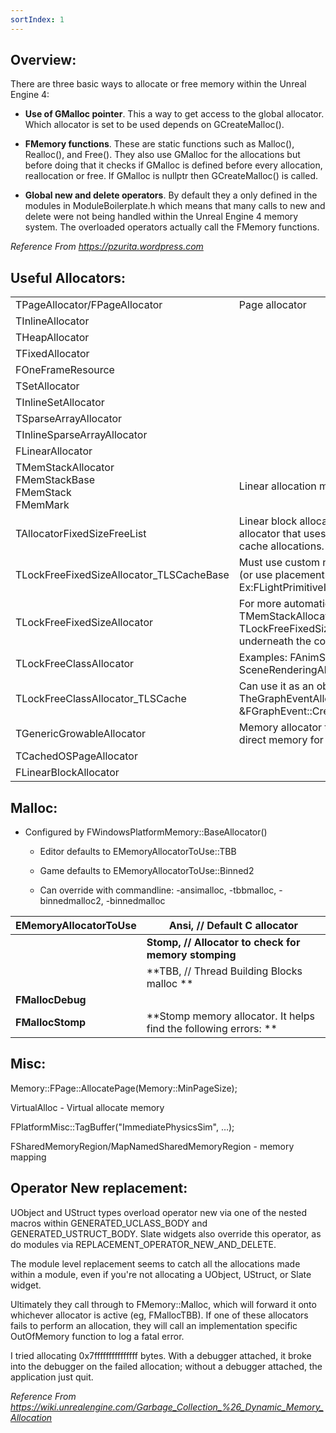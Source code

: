 ```yaml
---
sortIndex: 1
---
```


## Overview:

There are three basic ways to allocate or free memory within the Unreal Engine 4:

- **Use of GMalloc pointer**. This a way to get access to the global allocator. Which allocator is set to be used depends on GCreateMalloc().

- **FMemory functions**. These are static functions such as Malloc(), Realloc(), and Free(). They also use GMalloc for the allocations but before doing that it checks if GMalloc is defined before every allocation, reallocation or free. If GMalloc is nullptr then GCreateMalloc() is called.

- **Global new and delete operators**. By default they a only defined in the modules in ModuleBoilerplate.h which means that many calls to new and delete were not being handled within the Unreal Engine 4 memory system. The overloaded operators actually call the FMemory functions.

*Reference From <https://pzurita.wordpress.com>*

## Useful Allocators:

|                                                                  |                                                                                                                            |
| ---------------------------------------------------------------- | -------------------------------------------------------------------------------------------------------------------------- |
| TPageAllocator/FPageAllocator                                    | Page allocator                                                                                                             |
| TInlineAllocator                                                 |                                                                                                                            |
| THeapAllocator                                                   |                                                                                                                            |
| TFixedAllocator                                                  |                                                                                                                            |
| FOneFrameResource                                                |                                                                                                                            |
| TSetAllocator                                                    |                                                                                                                            |
| TInlineSetAllocator                                              |                                                                                                                            |
| TSparseArrayAllocator                                            |                                                                                                                            |
| TInlineSparseArrayAllocator                                      |                                                                                                                            |
| FLinearAllocator                                                 |                                                                                                                            |
| TMemStackAllocator<br/> FMemStackBase<br/>FMemStack<br/>FMemMark | Linear allocation memory stack                                                                                             |
| TAllocatorFixedSizeFreeList                                      | Linear block allocator: Fixed-size allocator that uses a free list to cache allocations.                                   |
| TLockFreeFixedSizeAllocator_TLSCacheBase                         | Must use custom new/delete to use (or use placementnew). Ex:FLightPrimitiveInteraction                                     |
| TLockFreeFixedSizeAllocator                                      | For more automatic, look at      TMemStackAllocator&lt;> which uses TLockFreeFixedSizeAllocator      underneath the covers |
| TLockFreeClassAllocator                                          | Examples: FAnimStackAllocator & SceneRenderingAllocator                                                                    |
| TLockFreeClassAllocator_TLSCache                                 | Can use it as an object pool (Ex: TheGraphEventAllocator &FGraphEvent::CreateGraphEvent())                                 |
| TGenericGrowableAllocator                                        | Memory allocator that allocates direct memory for pool memory                                                              |
| TCachedOSPageAllocator                                           |                                                                                                                            |
| FLinearBlockAllocator                                            |                                                                                                                            |

## Malloc:

- Configured by FWindowsPlatformMemory::BaseAllocator()

  - Editor defaults to EMemoryAllocatorToUse::TBB

  - Game defaults to EMemoryAllocatorToUse::Binned2

  - Can override with commandline: -ansimalloc, -tbbmalloc, -binnedmalloc2, -binnedmalloc

| EMemoryAllocatorToUse | Ansi, // Default C allocator                                     |
| --------------------- | ---------------------------------------------------------------- |
|                       | **Stomp, // Allocator to check for memory stomping**             |
|                       | **TBB, // Thread Building Blocks malloc       **                 |
| **FMallocDebug**      |                                                                  |
| **FMallocStomp**      | **Stomp memory allocator. It helps find the following errors: ** |

## Misc:

Memory::FPage::AllocatePage(Memory::MinPageSize);

VirtualAlloc - Virtual allocate memory

FPlatformMisc::TagBuffer("ImmediatePhysicsSim", …);

FSharedMemoryRegion/MapNamedSharedMemoryRegion - memory mapping

## Operator New replacement:

UObject and UStruct types overload operator new via one of the nested macros within GENERATED_UCLASS_BODY and GENERATED_USTRUCT_BODY. Slate widgets also override this operator, as do modules via REPLACEMENT_OPERATOR_NEW_AND_DELETE.

The module level replacement seems to catch all the allocations made within a module, even if you're not allocating a UObject, UStruct, or Slate widget.

Ultimately they call through to FMemory::Malloc, which will forward it onto whichever allocator is active (eg, FMallocTBB). If one of these allocators fails to perform an allocation, they will call an implementation specific OutOfMemory function to log a fatal error.

I tried allocating 0x7fffffffffffffff bytes. With a debugger attached, it broke into the debugger on the failed allocation; without a debugger attached, the application just quit.

*Reference From <https://wiki.unrealengine.com/Garbage_Collection_%26_Dynamic_Memory_Allocation>*
